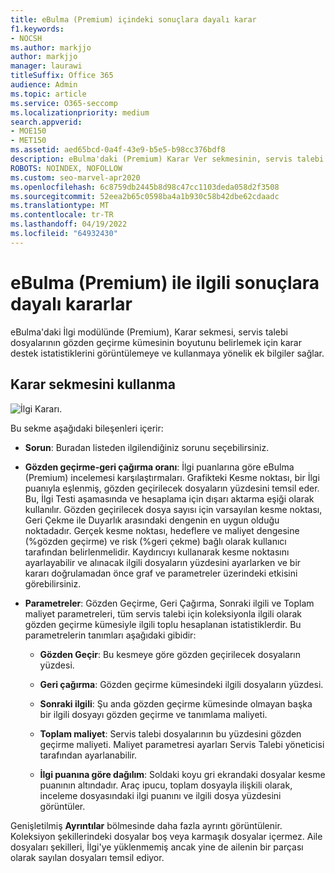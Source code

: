 ```yaml
---
title: eBulma (Premium) içindeki sonuçlara dayalı karar
f1.keywords:
- NOCSH
ms.author: markjjo
author: markjjo
manager: laurawi
titleSuffix: Office 365
audience: Admin
ms.topic: article
ms.service: O365-seccomp
ms.localizationpriority: medium
search.appverid:
- MOE150
- MET150
ms.assetid: aed65bcd-0a4f-43e9-b5e5-b98cc376bdf8
description: eBulma'daki (Premium) Karar Ver sekmesinin, servis talebi dosyalarının gözden geçirme kümesinin doğru boyutunu belirlemenize yardımcı olabilecek verileri nasıl sağladığını öğrenin.
ROBOTS: NOINDEX, NOFOLLOW
ms.custom: seo-marvel-apr2020
ms.openlocfilehash: 6c8759db2445b8d98c47cc1103deda058d2f3508
ms.sourcegitcommit: 52eea2b65c0598ba4a1b930c58b42dbe62cdaadc
ms.translationtype: MT
ms.contentlocale: tr-TR
ms.lasthandoff: 04/19/2022
ms.locfileid: "64932430"
---
```

# <a name="decisions-based-on-relevance-results-in-ediscovery-premium"></a>eBulma (Premium) ile ilgili sonuçlara dayalı kararlar
  
eBulma'daki İlgi modülünde (Premium), Karar sekmesi, servis talebi dosyalarının gözden geçirme kümesinin boyutunu belirlemek için karar destek istatistiklerini görüntülemeye ve kullanmaya yönelik ek bilgiler sağlar.
  
## <a name="using-the-decide-tab"></a>Karar sekmesini kullanma

![İlgi Kararı.](../media/f32fed89-f3b5-404a-90c7-ea25d2eb58a9.png)
  
Bu sekme aşağıdaki bileşenleri içerir:
  
- **Sorun**: Buradan listeden ilgilendiğiniz sorunu seçebilirsiniz.

- **Gözden geçirme-geri çağırma oranı**: İlgi puanlarına göre eBulma (Premium) incelemesi karşılaştırmaları. Grafikteki Kesme noktası, bir İlgi puanıyla eşlenmiş, gözden geçirilecek dosyaların yüzdesini temsil eder. Bu, İlgi Testi aşamasında ve hesaplama için dışarı aktarma eşiği olarak kullanılır. Gözden geçirilecek dosya sayısı için varsayılan kesme noktası, Geri Çekme ile Duyarlık arasındaki dengenin en uygun olduğu noktadadır. Gerçek kesme noktası, hedeflere ve maliyet dengesine (%gözden geçirme) ve risk (%geri çekme) bağlı olarak kullanıcı tarafından belirlenmelidir. Kaydırıcıyı kullanarak kesme noktasını ayarlayabilir ve alınacak ilgili dosyaların yüzdesini ayarlarken ve bir kararı doğrulamadan önce graf ve parametreler üzerindeki etkisini görebilirsiniz.

- **Parametreler**: Gözden Geçirme, Geri Çağırma, Sonraki ilgili ve Toplam maliyet parametreleri, tüm servis talebi için koleksiyonla ilgili olarak gözden geçirme kümesiyle ilgili toplu hesaplanan istatistiklerdir. Bu parametrelerin tanımları aşağıdaki gibidir:

  - **Gözden Geçir**: Bu kesmeye göre gözden geçirilecek dosyaların yüzdesi.

  - **Geri çağırma**: Gözden geçirme kümesindeki ilgili dosyaların yüzdesi.

  - **Sonraki ilgili**: Şu anda gözden geçirme kümesinde olmayan başka bir ilgili dosyayı gözden geçirme ve tanımlama maliyeti.

  - **Toplam maliyet**: Servis talebi dosyalarının bu yüzdesini gözden geçirme maliyeti. Maliyet parametresi ayarları Servis Talebi yöneticisi tarafından ayarlanabilir.

  - **İlgi puanına göre dağılım**: Soldaki koyu gri ekrandaki dosyalar kesme puanının altındadır. Araç ipucu, toplam dosyayla ilişkili olarak, inceleme dosyasındaki ilgi puanını ve ilgili dosya yüzdesini görüntüler.

Genişletilmiş **Ayrıntılar** bölmesinde daha fazla ayrıntı görüntülenir. Koleksiyon şekillerindeki dosyalar boş veya karmaşık dosyalar içermez. Aile dosyaları şekilleri, İlgi'ye yüklenmemiş ancak yine de ailenin bir parçası olarak sayılan dosyaları temsil ediyor.
